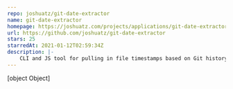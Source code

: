 ```yaml
---
repo: joshuatz/git-date-extractor
name: git-date-extractor
homepage: https://joshuatz.com/projects/applications/git-date-extractor-npm-package-and-cli-tool/
url: https://github.com/joshuatz/git-date-extractor
stars: 25
starredAt: 2021-01-12T02:59:34Z
description: |-
    CLI and JS tool for pulling in file timestamps based on Git history
---
```


[object Object]
